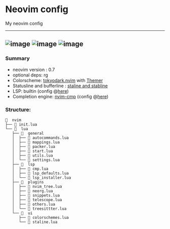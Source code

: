 # Neovim config
My neovim config

---
![image](https://user-images.githubusercontent.com/77913442/146633265-bdbcdae3-29b2-4058-b217-d5f2b162af40.png)
![image](https://user-images.githubusercontent.com/77913442/146633549-c098e7ca-6f6d-4740-8ab6-531d8a030555.png)
![image](https://user-images.githubusercontent.com/77913442/146633580-3fa0430e-228e-4010-97ca-46ea58cffc14.png)
---
<!-- GARBAGE COLLECTOR
![image](https://user-images.githubusercontent.com/77913442/136957780-0459199a-c79d-43d2-9f13-7a9c8011cd71.png)
* Colorscheme: [custom](https://github.com/tamton-aquib/nvim/blob/main/lua/custom/noice_dark.lua)
-->

### Summary

* neovim version : 0.7
* optional deps: rg
* Colorscheme: [tokyodark.nvim](https://github.com/tiagovla/tokyodark.nvim) with [Themer](https://github.com/ThemerCorp/themer.lua)
* Statusline and bufferline : [staline and stabline](https://github.com/tamton-aquib/staline.nvim)
* LSP: builtin (config @[here](https://github.com/tamton-aquib/nvim/blob/dev/lua/lsp/lsp_defaults.lua))
* Completion engine: [nvim-cmp](https://github.com/hrsh7th/nvim-cmp) (config @[here](https://github.com/tamton-aquib/nvim/blob/dev/lua/lsp/cmp.lua))

### Structure:

```
  nvim
├──  init.lua
└──   lua
   ├──   general
   │  ├──  autocommands.lua
   │  ├──  mappings.lua
   │  ├──  packer.lua
   │  ├──  start.lua
   │  ├──  utils.lua
   │  └──  settings.lua
   ├──   lsp
   │  ├──  cmp.lua
   │  ├──  lsp_defaults.lua
   │  └──  lsp_installer.lua
   ├──   plugins
   │  ├──  nvim_tree.lua
   │  ├──  neorg.lua
   │  ├──  snippets.lua
   │  ├──  telescope.lua
   │  ├──  others.lua
   │  └──  treesittter.lua
   └──   ui
      ├──  colorschemes.lua
      └──  staline.lua
```

